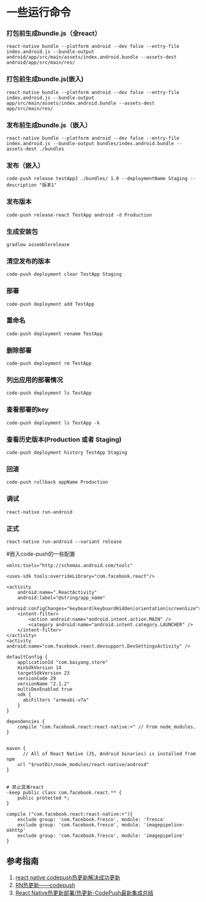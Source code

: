 # 一些运行命令

### 打包前生成bundle.js（全react）


```
react-native bundle --platform android --dev false --entry-file index.android.js --bundle-output android/app/src/main/assets/index.android.bundle --assets-dest android/app/src/main/res/
```


### 打包前生成bundle.js(嵌入)


```
react-native bundle --platform android --dev false --entry-file index.android.js --bundle-output app/src/main/assets/index.android.bundle --assets-dest app/src/main/res/
```


### 发布前生成bundle.js（嵌入）

```
react-native bundle --platform android --dev false --entry-file index.android.js --bundle-output bundles/index.android.bundle --assets-dest ./bundles
```


### 发布（嵌入）

```
code-push release testApp2 ./bundles/ 1.0 --deploymentName Staging --description "版本1"
```


### 发布版本

```
code-push release-react TestApp android -d Production
```


### 生成安装包

```
gradlew assemblerelease
```


### 清空发布的版本

```
code-push deployment clear TestApp Staging
```

### 部署

```
code-push deployment add TestApp
```


### 重命名

```
code-push deployment rename TestApp
```


### 删除部署

```
code-push deployment rm TestApp
```


### 列出应用的部署情况

```
code-push deployment ls TestApp
```


### 查看部署的key

```
code-push deployment ls TestApp -k
```


### 查看历史版本(Production 或者 Staging)

```
code-push deployment history TestApp Staging
```


### 回滚

```
code-push rollback appName Production
```


### 调试

```
react-native run-android
```


### 正式

```
react-native run-android --variant release
```



#嵌入code-push的一些配置

```
xmlns:tools="http://schemas.android.com/tools"

<uses-sdk tools:overrideLibrary="com.facebook.react"/>

<activity
    android:name=".ReactActivity"
    android:label="@string/app_name"
    android:configChanges="keyboard|keyboardHidden|orientation|screenSize">
    <intent-filter>
        <action android:name="android.intent.action.MAIN" />
        <category android:name="android.intent.category.LAUNCHER" />
    </intent-filter>
</activity>
<activity android:name="com.facebook.react.devsupport.DevSettingsActivity" />

defaultConfig {
    applicationId "com.baiyang.store"
    minSdkVersion 14
    targetSdkVersion 23
    versionCode 29
    versionName "2.1.2"
    multiDexEnabled true
    ndk {
      abiFilters "armeabi-v7a"
    }
}

dependencies {
    compile "com.facebook.react:react-native:+" // From node_modules.
}


maven {
      // All of React Native (JS, Android binaries) is installed from npm
    url "$rootDir/node_modules/react-native/android"
}


# 禁止混淆react
-keep public class com.facebook.react.** {
    public protected *;
}

compile ("com.facebook.react:react-native:+"){
    exclude group: 'com.facebook.fresco', module: 'fresco'
    exclude group: 'com.facebook.fresco', module: 'imagepipeline-okhttp'
    exclude group: 'com.facebook.fresco', module: 'imagepipeline'
}
```

## 参考指南
1. [react native codepush热更新解决成功更新](http://www.jianshu.com/p/fa362da953c7)
2. [RN热更新——codepush](http://www.jianshu.com/p/9b39710ebb4e)
3. [React Native热更新部署/热更新-CodePush最新集成总结](http://www.jianshu.com/p/9e3b4a133bcc)